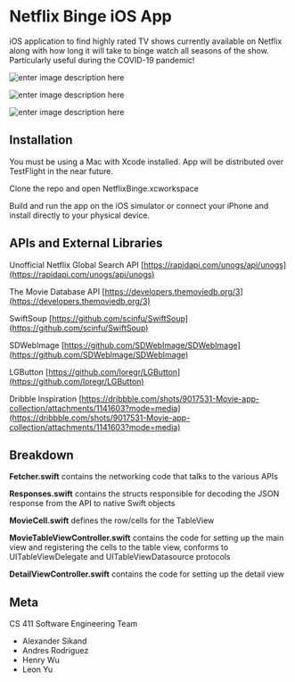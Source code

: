 # Netflix Binge iOS App
iOS application to find highly rated TV shows currently available on Netflix along with how long it will take to binge watch all seasons of the show. Particularly useful during the COVID-19 pandemic!

![enter image description here](https://lh3.googleusercontent.com/xOepOBDoc-pR8DcukcDzKE8YYElcciyq2MN_Z0zePXJCkRmhWrmTYZJ76EIgQ7LET4ZZRUis-lDQYV1E7UZ8p_5hREqwWpjLvRZ-3IWHDG_9BPXdmNs8eX03-jTytld5kPUFWmbjFwE=w2400)

![enter image description here](https://lh3.googleusercontent.com/HRi1m2uUtLLfIvLUd_IxRnc1I1QSIt4vh2xIP0Lu79hB9xYKKJKRgcX-sBmRpp2GgupqPKpVImc8L5qNk-nQYie0LSR-e-z10V9ocuFUv4y_nEs-lB4zyOq38R1kkbGepRFNM1km2os=w2400)

![enter image description here](https://lh3.googleusercontent.com/84U4ZEWp_Y905RXZ5zdAlEMVWqUF5iO8JJmVEZpw6f0c28sOQAU6TZldXrhalNWb4iM3dIKkCzCj9JVjepf38UHI7Fzc-LQ2VAf4plga7TG_fYjQvSvv_2SuYcIE1gHXK8E5GP3sKBE=w2400)



## Installation

You must be using a Mac with Xcode installed. App will be distributed over TestFlight in the near future.

Clone the repo and open NetflixBinge.xcworkspace

Build and run the app on the iOS simulator or connect your iPhone and install directly to your physical device.

## APIs and External Libraries
Unofficial Netflix Global Search API [https://rapidapi.com/unogs/api/unogs](https://rapidapi.com/unogs/api/unogs)

The Movie Database API [https://developers.themoviedb.org/3](https://developers.themoviedb.org/3)

SwiftSoup [https://github.com/scinfu/SwiftSoup](https://github.com/scinfu/SwiftSoup)

SDWebImage [https://github.com/SDWebImage/SDWebImage](https://github.com/SDWebImage/SDWebImage)

LGButton [https://github.com/loregr/LGButton](https://github.com/loregr/LGButton)

Dribble Inspiration [https://dribbble.com/shots/9017531-Movie-app-collection/attachments/1141603?mode=media](https://dribbble.com/shots/9017531-Movie-app-collection/attachments/1141603?mode=media)

## Breakdown

**Fetcher.swift** contains the networking code that talks to the various APIs

**Responses.swift** contains the structs responsible for decoding the JSON response from the API to native Swift objects

**MovieCell.swift** defines the row/cells for the TableView

**MovieTableViewController.swift** contains the code for setting up the main view and registering the cells to the table view, conforms to UITableViewDelegate and UITableViewDatasource protocols

**DetailViewController.swift** contains the code for setting up the detail view

## Meta

CS 411 Software Engineering Team

 - Alexander Sikand
 - Andres Rodriguez
 - Henry Wu
 - Leon Yu

